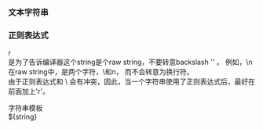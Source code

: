 ### 文本字符串  

### 正则表达式  

r  
是为了告诉编译器这个string是个raw string，不要转意backslash '\' 。 例如，\n 在raw string中，是两个字符，\和n， 而不会转意为换行符。  
由于正则表达式和 \ 会有冲突，因此，当一个字符串使用了正则表达式后，最好在前面加上'r'。  

字符串模板  
${string}  

